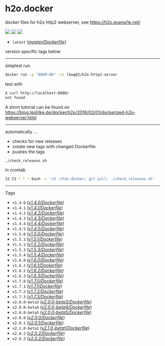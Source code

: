 # h2o.docker
docker files for h2o http2 webserver, see https://h2o.examp1e.net/

[![](https://badge.imagelayers.io/lkwg82/h2o-http2-server:latest.svg)](https://imagelayers.io/?images=lkwg82%2Fh2o-http2-server:latest)
[![](https://img.shields.io/docker/stars/lkwg82/h2o-http2-server.svg)](https://hub.docker.com/r/lkwg82/h2o-http2-server/)
[![](https://img.shields.io/docker/pulls/lkwg82/h2o-http2-server.svg)](https://hub.docker.com/r/lkwg82/h2o-http2-server/)

- ```latest``` (*[master/Dockerfile](https://github.com/lkwg82/h2o.docker/blob/master/Dockerfile)*)

version specific tags below

---

simplest run
```bash
docker run -p "8080:80" -ti lkwg82/h2o-http2-server
```
test with 
```bash
$ curl http://localhost:8080/
not found
```

A short tutorial can be found on https://blog.lgohlke.de/docker/h2o/2016/03/01/dockerized-h2o-webserver.html

---

automatically ...

 - checks for new releases 
 - create new tags with changed Dockerfile
 - pushes the tags
 
```bash
./check_releases.sh
```

in crontab
```bash
12 23 * * * bash -c 'cd ~/h2o.docker; git pull; ./check_releases.sh'
```

---

*Tags*

- ```v1.4.0``` (*[v1.4.0/Dockerfile](https://github.com/lkwg82/h2o.docker/blob/v1.4.0/Dockerfile)*)
- ```v1.4.1``` (*[v1.4.1/Dockerfile](https://github.com/lkwg82/h2o.docker/blob/v1.4.1/Dockerfile)*)
- ```v1.4.2``` (*[v1.4.2/Dockerfile](https://github.com/lkwg82/h2o.docker/blob/v1.4.2/Dockerfile)*)
- ```v1.4.3``` (*[v1.4.3/Dockerfile](https://github.com/lkwg82/h2o.docker/blob/v1.4.3/Dockerfile)*)
- ```v1.4.4``` (*[v1.4.4/Dockerfile](https://github.com/lkwg82/h2o.docker/blob/v1.4.4/Dockerfile)*)
- ```v1.4.5``` (*[v1.4.5/Dockerfile](https://github.com/lkwg82/h2o.docker/blob/v1.4.5/Dockerfile)*)
- ```v1.5.0``` (*[v1.5.0/Dockerfile](https://github.com/lkwg82/h2o.docker/blob/v1.5.0/Dockerfile)*)
- ```v1.5.1``` (*[v1.5.1/Dockerfile](https://github.com/lkwg82/h2o.docker/blob/v1.5.1/Dockerfile)*)
- ```v1.5.2``` (*[v1.5.2/Dockerfile](https://github.com/lkwg82/h2o.docker/blob/v1.5.2/Dockerfile)*)
- ```v1.5.3``` (*[v1.5.3/Dockerfile](https://github.com/lkwg82/h2o.docker/blob/v1.5.3/Dockerfile)*)
- ```v1.5.4``` (*[v1.5.4/Dockerfile](https://github.com/lkwg82/h2o.docker/blob/v1.5.4/Dockerfile)*)
- ```v1.6.0``` (*[v1.6.0/Dockerfile](https://github.com/lkwg82/h2o.docker/blob/v1.6.0/Dockerfile)*)
- ```v1.6.1``` (*[v1.6.1/Dockerfile](https://github.com/lkwg82/h2o.docker/blob/v1.6.1/Dockerfile)*)
- ```v1.6.2``` (*[v1.6.2/Dockerfile](https://github.com/lkwg82/h2o.docker/blob/v1.6.2/Dockerfile)*)
- ```v1.6.3``` (*[v1.6.3/Dockerfile](https://github.com/lkwg82/h2o.docker/blob/v1.6.3/Dockerfile)*)
- ```v1.7.0``` (*[v1.7.0/Dockerfile](https://github.com/lkwg82/h2o.docker/blob/v1.7.0/Dockerfile)*)
- ```v1.7.1``` (*[v1.7.1/Dockerfile](https://github.com/lkwg82/h2o.docker/blob/v1.7.1/Dockerfile)*)
- ```v1.7.2``` (*[v1.7.2/Dockerfile](https://github.com/lkwg82/h2o.docker/blob/v1.7.2/Dockerfile)*)
- ```v1.7.3``` (*[v1.7.3/Dockerfile](https://github.com/lkwg82/h2o.docker/blob/v1.7.3/Dockerfile)*)
- ```v2.0.0-beta3``` (*[v2.0.0-beta3/Dockerfile](https://github.com/lkwg82/h2o.docker/blob/v2.0.0-beta3/Dockerfile)*)
- ```v2.0.0-beta4``` (*[v2.0.0-beta4/Dockerfile](https://github.com/lkwg82/h2o.docker/blob/v2.0.0-beta4/Dockerfile)*)
- ```v2.0.0-beta5``` (*[v2.0.0-beta5/Dockerfile](https://github.com/lkwg82/h2o.docker/blob/v2.0.0-beta5/Dockerfile)*)
- ```v2.0.0``` (*[v2.0.0/Dockerfile](https://github.com/lkwg82/h2o.docker/blob/v2.0.0/Dockerfile)*)
- ```v2.0.1``` (*[v2.0.1/Dockerfile](https://github.com/lkwg82/h2o.docker/blob/v2.0.1/Dockerfile)*)
- ```v2.1.0-beta1``` (*[v2.1.0-beta1/Dockerfile](https://github.com/lkwg82/h2o.docker/blob/v2.1.0-beta1/Dockerfile)*)
- ```v2.0.2``` (*[v2.0.2/Dockerfile](https://github.com/lkwg82/h2o.docker/blob/v2.0.2/Dockerfile)*)
- ```v2.0.2``` (*[v2.0.2/Dockerfile](https://github.com/lkwg82/h2o.docker/blob/v2.0.2/Dockerfile)*)
